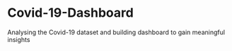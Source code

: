 # Covid-19-Dashboard
Analysing the Covid-19 dataset and building dashboard to gain meaningful insights 
